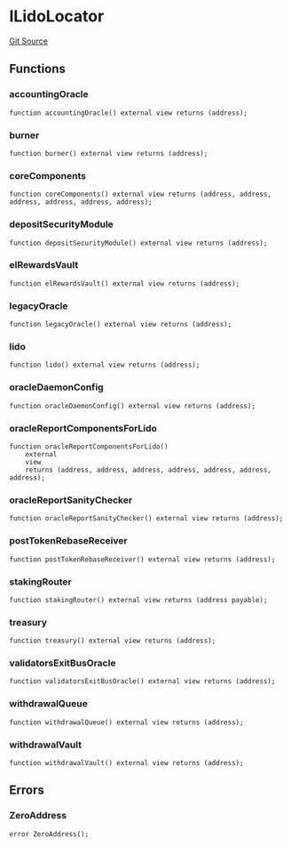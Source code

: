 # ILidoLocator
[Git Source](https://github.com/lidofinance/community-staking-module/blob/86cbb28dad521bfac5576c8a7b405bc33b32f44d/src/interfaces/ILidoLocator.sol)


## Functions
### accountingOracle


```solidity
function accountingOracle() external view returns (address);
```

### burner


```solidity
function burner() external view returns (address);
```

### coreComponents


```solidity
function coreComponents() external view returns (address, address, address, address, address, address);
```

### depositSecurityModule


```solidity
function depositSecurityModule() external view returns (address);
```

### elRewardsVault


```solidity
function elRewardsVault() external view returns (address);
```

### legacyOracle


```solidity
function legacyOracle() external view returns (address);
```

### lido


```solidity
function lido() external view returns (address);
```

### oracleDaemonConfig


```solidity
function oracleDaemonConfig() external view returns (address);
```

### oracleReportComponentsForLido


```solidity
function oracleReportComponentsForLido()
    external
    view
    returns (address, address, address, address, address, address, address);
```

### oracleReportSanityChecker


```solidity
function oracleReportSanityChecker() external view returns (address);
```

### postTokenRebaseReceiver


```solidity
function postTokenRebaseReceiver() external view returns (address);
```

### stakingRouter


```solidity
function stakingRouter() external view returns (address payable);
```

### treasury


```solidity
function treasury() external view returns (address);
```

### validatorsExitBusOracle


```solidity
function validatorsExitBusOracle() external view returns (address);
```

### withdrawalQueue


```solidity
function withdrawalQueue() external view returns (address);
```

### withdrawalVault


```solidity
function withdrawalVault() external view returns (address);
```

## Errors
### ZeroAddress

```solidity
error ZeroAddress();
```

